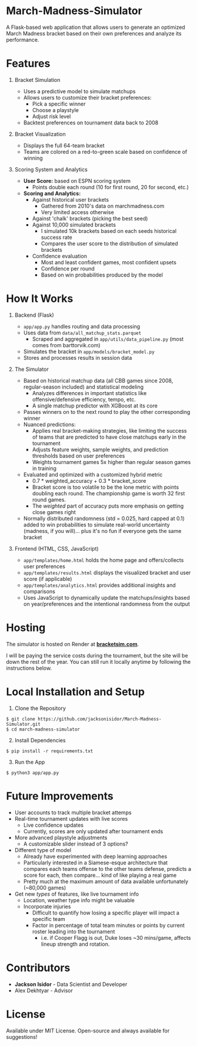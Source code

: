 # March-Madness-Simulator

A Flask-based web application that allows users to generate an optimized March Madness bracket based on their own preferences and analyze its performance. 

# Features

1. Bracket Simulation
    - Uses a predictive model to simulate matchups
    - Allows users to customize their bracket preferences:
        - Pick a specific winner
        - Choose a playstyle
        - Adjust risk level
    - Backtest preferences on tournament data back to 2008

2. Bracket Visualization
    - Displays the full 64-team bracket
    - Teams are colored on a red-to-green scale based on confidence of winning

3. Scoring System and Analytics
    - **User Score:** based on ESPN scoring system
        - Points double each round (10 for first round, 20 for second, etc.)
    - **Scoring and Analytics:**
        - Against historical user brackets
            - Gathered from 2010's data on marchmadness.com
            - Very limited access otherwise
        - Against 'chalk' brackets (picking the best seed)
        - Against 10,000 simulated brackets
            - I simulated 10k brackets based on each seeds historical success rate
            - Compares the user score to the distribution of simulated brackets
        - Confidence evaluation
            - Most and least confident games, most confident upsets
            - Confidence per round
            - Based on win probabilities produced by the model

# How It Works

1. Backend (Flask)
    - `app/app.py` handles routing and data processing
    - Uses data from `data/all_matchup_stats.parquet`
        - Scraped and aggregated in `app/utils/data_pipeline.py` (most comes from barttorvik.com)
    - Simulates the bracket in `app/models/bracket_model.py`
    - Stores and processes results in session data

2. The Simulator
    - Based on historical matchup data (all CBB games since 2008, regular-season included) and statistical modeling
        - Analyzes differences in important statistics like offensive/defensive efficiency, tempo, etc.
        - A single matchup predictor with XGBoost at its core
    - Passes winners on to the next round to play the other corresponding winner
    - Nuanced predictions:
        - Applies real bracket-making strategies, like limiting the success of teams that are predicted to have close matchups early in the tournament 
        - Adjusts feature weights, sample weights, and prediction thresholds based on user preferences
        - Weights tournament games 5x higher than regular season games in training
    - Evaluated and optimized with a customized hybrid metric
        - 0.7 * weighted_accuracy + 0.3 * bracket_score
        - Bracket score is too volatile to be the lone metric with points doubling each round. The championship game is worth 32 first round games.
        - The *weighted* part of accuracy puts more emphasis on getting close games right
    - Normally distributed randomness (std = 0.025, hard capped at 0.1) added to win probabilities to simulate real-world uncertainty (madness, if you will)... plus it's no fun if everyone gets the same bracket

3. Frontend (HTML, CSS, JavaScript)
    - `app/templates/home.html` holds the home page and offers/collects user preferences
    - `app/templates/results.html` displays the visualized bracket and user score (if applicable)
    - `app/templates/analytics.html` provides additional insights and comparisons
    - Uses JavaScript to dynamically update the matchups/insights based on year/preferences and the intentional randomness from the output

# Hosting

The simulator is hosted on Render at **[bracketsim.com](http://bracketsim.com)**.

I will be paying the service costs during the tournament, but the site will be down the rest of the year. You can still run it locally anytime by following the instructions below.

# Local Installation and Setup

1. Clone the Repository

```
$ git clone https://github.com/jacksonisidor/March-Madness-Simulator.git
$ cd march-madness-simulator
```

2. Install Dependencies

```
$ pip install -r requirements.txt
```

3. Run the App

```
$ python3 app/app.py
```

# Future Improvements

- User accounts to track multiple bracket attemps
- Real-time tournament updates with live scores
    - Live confidence updates
    - Currently, scores are only updated after tournament ends
- More advanced playstyle adjustments
    - A customizable slider instead of 3 options?
- Different type of model
    - Already have experimented with deep learning approaches
    - Particularly interested in a Siamese-esque architecture that compares each teams offense to the other teams defense, predicts a score for each, then compare... kind of like playing a real game
    - Pretty much at the maximum amount of data available unfortunately (~80,000 games)
- Get new *types* of features, like live tournament info
    - Location, weather type info might be valuable
    - Incorporate injuries
        - Difficult to quantify how losing a specific player will impact a specific team
        - Factor in percentage of total team minutes or points by current roster leading into the tournament
            - i.e. if Cooper Flagg is out, Duke loses ~30 mins/game, affects lineup strength and rotation.

# Contributors

- **Jackson Isidor** - Data Scientist and Developer
- Alex Dekhtyar - Advisor

# License 

Available under MIT License. Open-source and always available for suggestions!